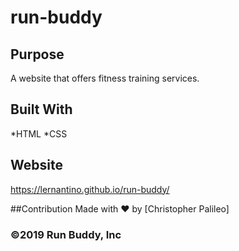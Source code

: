 # run-buddy

## Purpose
A website that offers fitness training services.

## Built With
*HTML
*CSS

## Website
https://lernantino.github.io/run-buddy/

##Contribution
Made with ❤️ by [Christopher Palileo]

### ©️2019 Run Buddy, Inc
